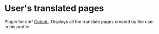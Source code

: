 # User's translated pages
Plugin for cmf [Cotonti](https://cotonti.com/). Displays all the translate pages created by the user in his profile
